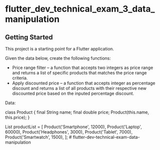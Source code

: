 # flutter_dev_technical_exam_3_data_manipulation

## Getting Started

This project is a starting point for a Flutter application.

Given the data below, create the following functions:

- Price range filter – a function that accepts two integers as price range and returns a list of specific products that matches the price range criteria.
- Apply discounted price – a function that accepts integer as percentage discount and returns a list of all products with their respective new discounted price based on the inputed percentage discount.

Data:

class Product {
  final String name;
  final double price;
  Product(this.name, this.price);
}

List<Product> productList = [
    Product('Smartphone', 12000),
    Product('Laptop', 60000),
    Product('Headphones', 3000),
    Product('Tablet', 7000),
    Product('Smartwatch', 1500),
  ];
#   f l u t t e r - d e v - t e c h n i c a l - e x a m - d a t a - m a n i p u l a t i o n  
 